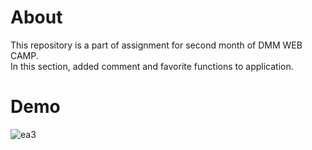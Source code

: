 # About
This repository is a part of assignment for second month of DMM WEB CAMP.  
In this section, added comment and favorite functions to application.
# Demo
![ea3](https://user-images.githubusercontent.com/59187251/79862397-fef47c00-8410-11ea-9896-4dc125473ec8.gif)
